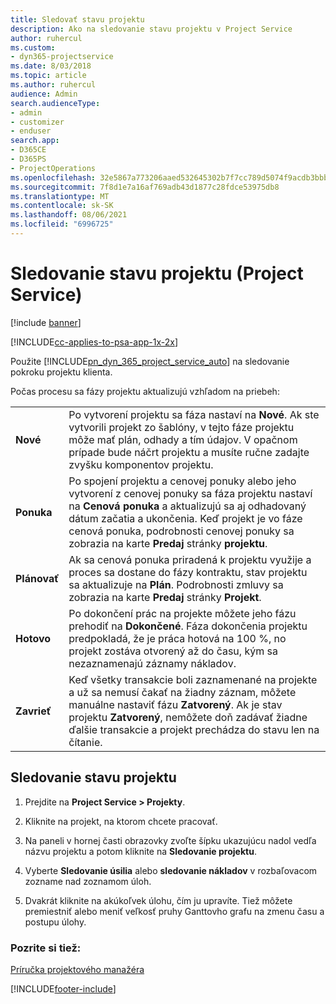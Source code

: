 ```yaml
---
title: Sledovať stavu projektu
description: Ako na sledovanie stavu projektu v Project Service
author: ruhercul
ms.custom:
- dyn365-projectservice
ms.date: 8/03/2018
ms.topic: article
ms.author: ruhercul
audience: Admin
search.audienceType:
- admin
- customizer
- enduser
search.app:
- D365CE
- D365PS
- ProjectOperations
ms.openlocfilehash: 32e5867a773206aaed532645302b7f7cc789d5074f9acdb3bbb95acf8492d25e
ms.sourcegitcommit: 7f8d1e7a16af769adb43d1877c28fdce53975db8
ms.translationtype: MT
ms.contentlocale: sk-SK
ms.lasthandoff: 08/06/2021
ms.locfileid: "6996725"
---
```

# <a name="track-a-projects-status-project-service"></a>Sledovanie stavu projektu (Project Service)

[!include [banner](../includes/psa-now-project-operations.md)]

[!INCLUDE[cc-applies-to-psa-app-1x-2x](../includes/cc-applies-to-psa-app-1x-2x.md)]

Použite [!INCLUDE[pn_dyn_365_project_service_auto](../includes/pn-dyn-365-project-service-auto.md)] na sledovanie pokroku projektu klienta.  

Počas procesu sa fázy projektu aktualizujú vzhľadom na priebeh:  


|              |                                                                                                                                                                                                                                                                                                  |
|--------------|--------------------------------------------------------------------------------------------------------------------------------------------------------------------------------------------------------------------------------------------------------------------------------------------------|
|   **Nové**    | Po vytvorení projektu sa fáza nastaví na **Nové**. Ak ste vytvorili projekt zo šablóny, v tejto fáze projektu môže mať plán, odhady a tím údajov. V opačnom prípade bude náčrt projektu a musíte ručne zadajte zvyšku komponentov projektu. |
|  **Ponuka**   |      Po spojení projektu a cenovej ponuky alebo jeho vytvorení z cenovej ponuky sa fáza projektu nastaví na **Cenová ponuka** a aktualizujú sa aj odhadovaný dátum začatia a ukončenia. Keď projekt je vo fáze cenová ponuka, podrobnosti cenovej ponuky sa zobrazia na karte **Predaj** stránky **projektu**.      |
|   **Plánovať**   |                                     Ak sa cenová ponuka priradená k projektu využije a proces sa dostane do fázy kontraktu, stav projektu sa aktualizuje na **Plán**. Podrobnosti zmluvy sa zobrazia na karte **Predaj** stránky **Projekt**.                                      |
| **Hotovo** |                    Po dokončení prác na projekte môžete jeho fázu prehodiť na **Dokončené**. Fáza dokončenia projektu predpokladá, že je práca hotová na 100 %, no projekt zostáva otvorený až do času, kým sa nezaznamenajú záznamy nákladov.                     |
|  **Zavrieť**   |           Keď všetky transakcie boli zaznamenané na projekte a už sa nemusí čakať na žiadny záznam, môžete manuálne nastaviť fázu **Zatvorený**. Ak je stav projektu **Zatvorený**, nemôžete doň zadávať žiadne ďalšie transakcie a projekt prechádza do stavu len na čítanie.           |

## <a name="to-track-a-projects-status"></a>Sledovanie stavu projektu  

1.  Prejdite na **Project Service > Projekty**.  

2.  Kliknite na projekt, na ktorom chcete pracovať.  

3.  Na paneli v hornej časti obrazovky zvoľte šípku ukazujúcu nadol vedľa názvu projektu a potom kliknite na **Sledovanie projektu**.  

4.  Vyberte **Sledovanie úsilia** alebo **sledovanie nákladov** v rozbaľovacom zozname nad zoznamom úloh.  

5.  Dvakrát kliknite na akúkoľvek úlohu, čím ju upravíte. Tiež môžete premiestniť alebo meniť veľkosť pruhy Ganttovho grafu na zmenu času a postupu úlohy.  

### <a name="see-also"></a>Pozrite si tiež:  
 [Príručka projektového manažéra](../psa/project-manager-guide.md)


[!INCLUDE[footer-include](../includes/footer-banner.md)]